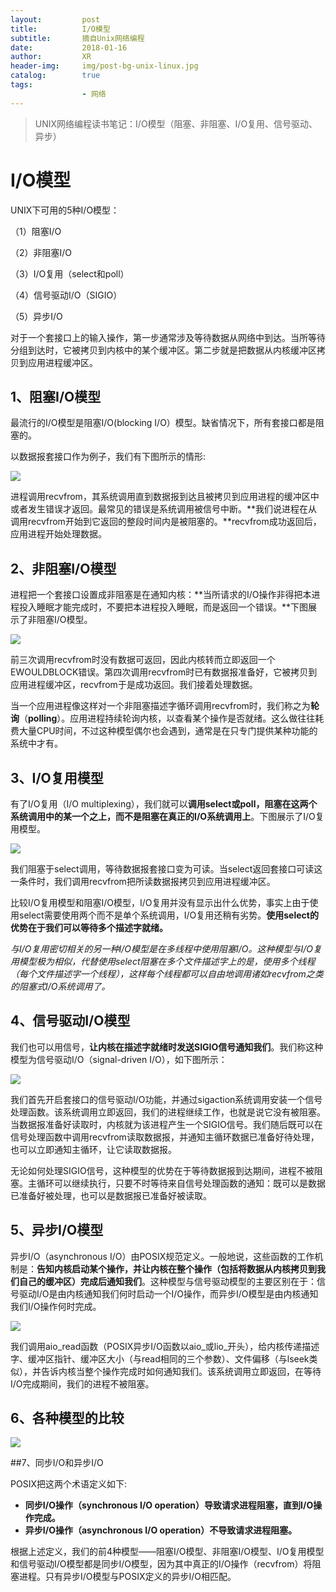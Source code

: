 ```yaml
---
layout:     	post
title:      	I/O模型
subtitle:   	摘自Unix网络编程
date:      	 	2018-01-16
author:     	XR
header-img: 	img/post-bg-unix-linux.jpg
catalog: 	 	true
tags:
    			- 网络
---
```


> UNIX网络编程读书笔记：I/O模型（阻塞、非阻塞、I/O复用、信号驱动、异步）


# I/O模型

UNIX下可用的5种I/O模型：

（1）阻塞I/O

（2）非阻塞I/O

（3）I/O复用（select和poll）

（4）信号驱动I/O（SIGIO）

（5）异步I/O

对于一个套接口上的输入操作，第一步通常涉及等待数据从网络中到达。当所等待分组到达时，它被拷贝到内核中的某个缓冲区。第二步就是把数据从内核缓冲区拷贝到应用进程缓冲区。

## 1、阻塞I/O模型

最流行的I/O模型是阻塞I/O(blocking I/O）模型。缺省情况下，所有套接口都是阻塞的。

以数据报套接口作为例子，我们有下图所示的情形:

![](https://raw.githubusercontent.com/xiaoran-tang/xiaoran-tang.github.io/master/img/unp-io-1.png)

进程调用recvfrom，其系统调用直到数据报到达且被拷贝到应用进程的缓冲区中或者发生错误才返回。最常见的错误是系统调用被信号中断。**我们说进程在从调用recvfrom开始到它返回的整段时间内是被阻塞的。**recvfrom成功返回后，应用进程开始处理数据。

## 2、非阻塞I/O模型

进程把一个套接口设置成非阻塞是在通知内核：**当所请求的I/O操作非得把本进程投入睡眠才能完成时，不要把本进程投入睡眠，而是返回一个错误。**下图展示了非阻塞I/O模型。

![](https://raw.githubusercontent.com/xiaoran-tang/xiaoran-tang.github.io/master/img/unp-io-2.png)

前三次调用recvfrom时没有数据可返回，因此内核转而立即返回一个EWOULDBLOCK错误。第四次调用recvfrom时已有数据报准备好，它被拷贝到应用进程缓冲区，recvfrom于是成功返回。我们接着处理数据。

当一个应用进程像这样对一个非阻塞描述字循环调用recvfrom时，我们称之为**轮询**（**polling**）。应用进程持续轮询内核，以查看某个操作是否就绪。这么做往往耗费大量CPU时间，不过这种模型偶尔也会遇到，通常是在只专门提供某种功能的系统中才有。

## 3、I/O复用模型

有了I/O复用（I/O multiplexing），我们就可以**调用select或poll，阻塞在这两个系统调用中的某一个之上，而不是阻塞在真正的I/O系统调用上**。下图展示了I/O复用模型。

![](https://raw.githubusercontent.com/xiaoran-tang/xiaoran-tang.github.io/master/img/unp-io-3.png)

我们阻塞于select调用，等待数据报套接口变为可读。当select返回套接口可读这一条件时，我们调用recvfrom把所读数据报拷贝到应用进程缓冲区。

比较I/O复用模型和阻塞I/O模型，I/O复用并没有显示出什么优势，事实上由于使用select需要使用两个而不是单个系统调用，I/O复用还稍有劣势。**使用select的优势在于我们可以等待多个描述字就绪。**

*与I/O复用密切相关的另一种I/O模型是在多线程中使用阻塞I/O。这种模型与I/O复用模型极为相似，代替使用select阻塞在多个文件描述字上的是，使用多个线程（每个文件描述字一个线程），这样每个线程都可以自由地调用诸如recvfrom之类的阻塞式I/O系统调用了。*

## 4、信号驱动I/O模型

我们也可以用信号，**让内核在描述字就绪时发送SIGIO信号通知我们**。我们称这种模型为信号驱动I/O（signal-driven I/O），如下图所示：

![](https://raw.githubusercontent.com/xiaoran-tang/xiaoran-tang.github.io/master/img/unp-io-4.png)

我们首先开启套接口的信号驱动I/O功能，并通过sigaction系统调用安装一个信号处理函数。该系统调用立即返回，我们的进程继续工作，也就是说它没有被阻塞。当数据报准备好读取时，内核就为该进程产生一个SIGIO信号。我们随后既可以在信号处理函数中调用recvfrom读取数据报，并通知主循环数据已准备好待处理，也可以立即通知主循环，让它读取数据报。

无论如何处理SIGIO信号，这种模型的优势在于等待数据报到达期间，进程不被阻塞。主循环可以继续执行，只要不时等待来自信号处理函数的通知：既可以是数据已准备好被处理，也可以是数据报已准备好被读取。

## 5、异步I/O模型

异步I/O（asynchronous I/O）由POSIX规范定义。一般地说，这些函数的工作机制是：**告知内核启动某个操作，并让内核在整个操作（包括将数据从内核拷贝到我们自己的缓冲区）完成后通知我们**。这种模型与信号驱动模型的主要区别在于：信号驱动I/O是由内核通知我们何时启动一个I/O操作，而异步I/O模型是由内核通知我们I/O操作何时完成。

![](https://raw.githubusercontent.com/xiaoran-tang/xiaoran-tang.github.io/master/img/unp-io-5.png)

我们调用aio_read函数（POSIX异步I/O函数以aio_或lio_开头），给内核传递描述字、缓冲区指针、缓冲区大小（与read相同的三个参数）、文件偏移（与lseek类似），并告诉内核当整个操作完成时如何通知我们。该系统调用立即返回，在等待I/O完成期间，我们的进程不被阻塞。

## 6、各种模型的比较

![](https://raw.githubusercontent.com/xiaoran-tang/xiaoran-tang.github.io/master/img/unp-io-6.png)

##7、同步I/O和异步I/O

POSIX把这两个术语定义如下:

- **同步I/O操作（synchronous I/O operation）导致请求进程阻塞，直到I/O操作完成。**
- **异步I/O操作（asynchronous I/O operation）不导致请求进程阻塞。**

根据上述定义，我们的前4种模型——阻塞I/O模型、非阻塞I/O模型、I/O复用模型和信号驱动I/O模型都是同步I/O模型，因为其中真正的I/O操作（recvfrom）将阻塞进程。只有异步I/O模型与POSIX定义的异步I/O相匹配。
